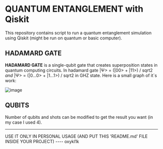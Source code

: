 # QUANTUM ENTANGLEMENT with Qiskit

This repository contains script to run a quantum entanglement simulation using Qiskit (might be run on quantum or basic computer).

## HADAMARD GATE

**HADAMARD GATE** is a single-qubit gate that creates superposition states in quantum computing circuits. 
In hadamard gate |Ψ> = (|00> + |11>) / sqrt2 _and_ |Ψ> = (|0...0> + |1...1>) / sqrt2 in GHZ state.
Here is a small graph of it`s work:

![image](https://github.com/oxykl1k/QUANTUM-ENTANGLEMENT-with-Qiskit-/assets/133672402/67345848-6989-4c45-9b19-b6fb526846ed)



## QUBITS

Number of qubits and shots can be modified to get the result you want (in my case I used 4).

_______________________________________________________________________________________________________________________________

USE IT ONLY IN PERSONAL USAGE (AND PUT THIS 'README.md' FILE INSIDE YOUR PROJECT) ---- oxykl1k
